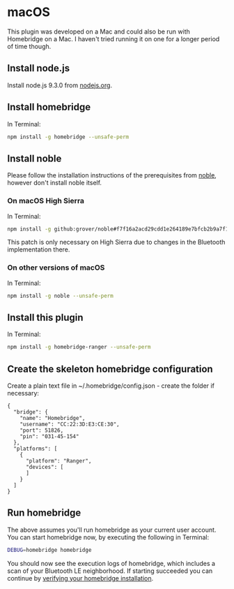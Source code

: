 # macOS

This plugin was developed on a Mac and could also be run with Homebridge on a Mac. I haven't tried running it on one for a longer period of time though.

## Install node.js

Install node.js 9.3.0 from [nodejs.org](https://nodejs.org/en/download/current/).

## Install homebridge

In Terminal:

```bash
npm install -g homebridge --unsafe-perm
```

## Install noble

Please follow the installation instructions of the prerequisites from [noble](https://www.npmjs.com/package/noble), however don't install noble itself.

### On macOS High Sierra

In Terminal:

```bash
npm install -g github:grover/noble#f7f16a2acd29cdd1e264189e7bfcb2b9a7f1e366
```

This patch is only necessary on High Sierra due to changes in the Bluetooth implementation there.

### On other versions of macOS

In Terminal:

```bash
npm install -g noble --unsafe-perm
```

## Install this plugin

In Terminal:

```bash
npm install -g homebridge-ranger --unsafe-perm
```

## Create the skeleton homebridge configuration

Create a plain text file in ~/.homebridge/config.json - create the folder if necessary:

```text
{
  "bridge": {
    "name": "Homebridge",
    "username": "CC:22:3D:E3:CE:30",
    "port": 51826,
    "pin": "031-45-154"
  },
  "platforms": [
    {
      "platform": "Ranger",
      "devices": [
      ]
    }
  ]
}
```

## Run homebridge

The above assumes you'll run homebridge as your current user account. You can start homebridge now, by executing the following in Terminal:

```bash
DEBUG=homebridge homebridge
```

You should now see the execution logs of homebridge, which includes a scan of your Bluetooth LE neighborhood. If starting succeeded you can continue by [verifying your homebridge installation](verify.md).
